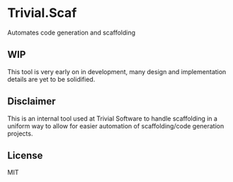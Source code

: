# Trivial.Scaf
Automates code generation and scaffolding

## WIP
This tool is very early on in development, many design and implementation details are yet to be solidified.

## Disclaimer
This is an internal tool used at Trivial Software to handle scaffolding in a uniform way to allow for easier automation of scaffolding/code generation projects.

## License
MIT